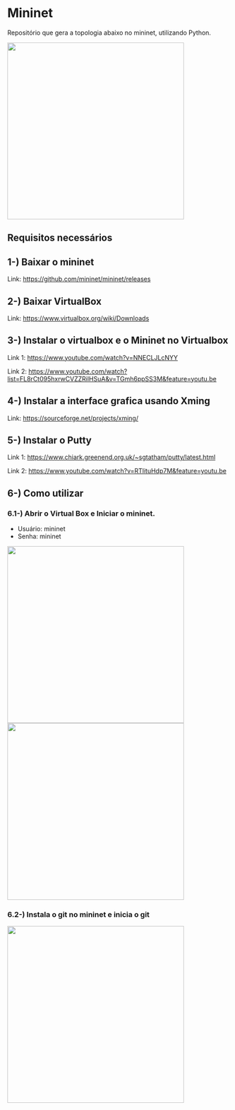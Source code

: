 # Mininet
Repositório que gera a topologia abaixo no mininet, utilizando Python.

<img src="https://user-images.githubusercontent.com/85804680/201451661-7fa622be-dbea-47ab-9094-f9c918131b3e.png" width="400">

## Requisitos necessários

## 1-) Baixar o mininet

Link: https://github.com/mininet/mininet/releases

## 2-) Baixar VirtualBox

Link: https://www.virtualbox.org/wiki/Downloads

## 3-) Instalar o virtualbox e o Mininet no Virtualbox

Link 1: https://www.youtube.com/watch?v=NNECLJLcNYY

Link 2: https://www.youtube.com/watch?list=FL8rCt095hxrwCVZZRilHSuA&v=TGmh6ppSS3M&feature=youtu.be

## 4-) Instalar a interface grafica usando Xming

Link: https://sourceforge.net/projects/xming/

## 5-) Instalar o Putty

Link 1: https://www.chiark.greenend.org.uk/~sgtatham/putty/latest.html

Link 2: https://www.youtube.com/watch?v=RTlituHdp7M&feature=youtu.be

## 6-) Como utilizar

### 6.1-) Abrir o Virtual Box e Iniciar o mininet.
- Usuário: mininet
- Senha: mininet
<img src="https://user-images.githubusercontent.com/85804680/201452587-8f8f14d7-3119-49b1-8da5-ad8250217810.png" width="400">

<img src="https://user-images.githubusercontent.com/85804680/201452702-33ed06d2-420a-4a5f-bb48-bba67e91a9c5.png" width="400">

### 6.2-) Instala o git no mininet e inicia o git

<img src="https://user-images.githubusercontent.com/85804680/201452983-73d04030-6aa6-4e95-8a57-aeae9d1cd31d.png" width="400">




